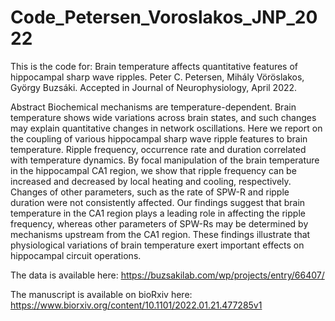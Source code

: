 # Code_Petersen_Voroslakos_JNP_2022
 This is the code for: Brain temperature affects quantitative features of hippocampal sharp wave ripples. Peter C. Petersen, Mihály Vöröslakos, György Buzsáki. Accepted in Journal of Neurophysiology,  April 2022.

Abstract
Biochemical mechanisms are temperature-dependent. Brain temperature shows wide variations across brain states, and such changes may explain quantitative changes in network oscillations. Here we report on the coupling of various hippocampal sharp wave ripple features to brain temperature. Ripple frequency, occurrence rate and duration correlated with temperature dynamics. By focal manipulation of the brain temperature in the hippocampal CA1 region, we show that ripple frequency can be increased and decreased by local heating and cooling, respectively. Changes of other parameters, such as the rate of SPW-R and ripple duration were not consistently affected. Our findings suggest that brain temperature in the CA1 region plays a leading role in affecting the ripple frequency, whereas other parameters of SPW-Rs may be determined by mechanisms upstream from the CA1 region. These findings illustrate that physiological variations of brain temperature exert important effects on hippocampal circuit operations.

The data is available here:
https://buzsakilab.com/wp/projects/entry/66407/

The manuscript is available on bioRxiv here:
https://www.biorxiv.org/content/10.1101/2022.01.21.477285v1
